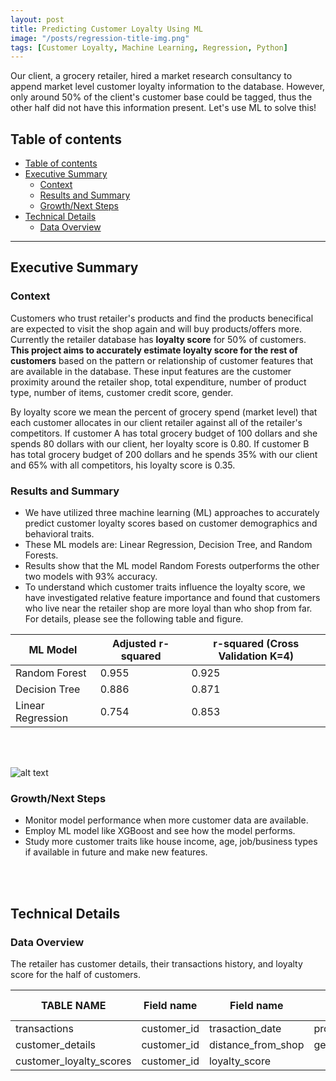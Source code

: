 ```yaml
---
layout: post
title: Predicting Customer Loyalty Using ML
image: "/posts/regression-title-img.png"
tags: [Customer Loyalty, Machine Learning, Regression, Python]
---
```


Our client, a grocery retailer, hired a market research consultancy to append market level customer loyalty information to the database.  However, only around 50% of the client's customer base could be tagged, thus the other half did not have this information present.  Let's use ML to solve this!

## Table of contents

- [Table of contents](#table-of-contents)
- [Executive Summary ](#executive-summary-)
  - [Context ](#context-)
  - [Results and Summary ](#results-and-summary-)
  - [Growth/Next Steps ](#growthnext-steps-)
- [Technical Details  ](#technical-details--)
  - [Data Overview ](#data-overview-)
  
---

## Executive Summary <a name="executive-summary"></a>

### Context <a name="context"></a>

Customers who trust  retailer's products and find the products benecifical are expected to visit the shop again and will buy products/offers more. Currently the retailer database has **loyalty score** for 50% of customers. **This project aims to accurately estimate loyalty score for the rest of customers** based on the pattern or relationship of customer features that are available in the database. These input features are the customer proximity around the retailer shop, total expenditure, number of product type, number of items, customer credit score, gender.

By loyalty score we mean the percent of grocery spend (market level) that each customer allocates in our client retailer against all of the retailer's competitors. If customer A has total grocery budget of 100 dollars and she spends 80 dollars with our client, her loyalty score is 0.80. If customer B has total grocery budget of 200 dollars and he spends 35% with our client and 65% with all competitors, his loyalty score is 0.35.

### Results and Summary <a name="results-summary"></a>

- We have utilized three machine learning (ML) approaches to accurately predict customer loyalty scores based on customer demographics and behavioral traits.
- These ML models are: Linear Regression, Decision Tree, and Random Forests.
- Results show that the ML model Random Forests outperforms the other two models with 93% accuracy.
- To understand which customer traits influence the loyalty score, we have investigated relative feature importance and found that customers who live near the retailer shop are more loyal than who shop from far. For details, please see the following table and figure.

|ML Model | Adjusted r-squared | r-squared (Cross Validation K=4) |
|---      | ---                 | --- |
|Random Forest | 0.955 | 0.925|
|Decision Tree | 0.886 | 0.871|
|Linear Regression | 0.754 | 0.853|

<br>
<br>

![alt text](/img/post/rf-regression-permutation-importance.png "Random Forest Permutation Importance Plot")

### Growth/Next Steps <a name="growth-next-steps"></a>

- Monitor model performance when more customer data are available.
- Employ ML model like XGBoost and see how the model performs.
- Study more customer traits like house income, age, job/business types if available in future and make new features.


<br>
<br>


## Technical Details  <a name="technical-details"></a>

### Data Overview <a name="data-overview"></a>

The retailer has customer details, their transactions history, and loyalty score for the half of customers.

|TABLE NAME | Field name |Field name     | Field name        |   Field name     |
|---        | ---             |--           |---      |---     |
|transactions|  customer_id|trasaction_date | product_name_id | total_sales|
|customer_details|customer_id|distance_from_shop|gender|
|customer_loyalty_scores|customer_id|loyalty_score| | 
